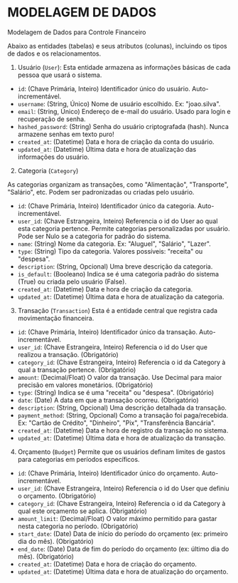 # MODELAGEM DE DADOS
Modelagem de Dados para Controle Financeiro

Abaixo as entidades (tabelas) e seus atributos (colunas), incluindo os tipos de dados e os relacionamentos.

  1. Usuário (`User`):
  Esta entidade armazena as informações básicas de cada pessoa que usará o sistema.

  - `id`: (Chave Primária, Inteiro) Identificador único do usuário. Auto-incrementável.
  - `username`: (String, Único) Nome de usuário escolhido. Ex: "joao.silva".
  - `email`: (String, Único) Endereço de e-mail do usuário. Usado para login e recuperação de senha.
  - `hashed_password`: (String) Senha do usuário criptografada (hash). Nunca armazene senhas em texto puro!
  - `created_at`: (Datetime) Data e hora de criação da conta do usuário.
  - `updated_at`: (Datetime) Última data e hora de atualização das informações do usuário.

  2. Categoria (`Category`)
  
  As categorias organizam as transações, como "Alimentação", "Transporte", "Salário", etc. Podem ser padronizadas ou criadas pelo usuário.

  - `id`: (Chave Primária, Inteiro) Identificador único da categoria. Auto-incrementável.
  - `user_id`: (Chave Estrangeira, Inteiro) Referencia o id do User ao qual esta categoria pertence. Permite categorias personalizadas por usuário. Pode ser Nulo se a categoria for padrão do sistema.
  - `name`: (String) Nome da categoria. Ex: "Aluguel", "Salário", "Lazer".
  - `type`: (String) Tipo da categoria. Valores possíveis: "receita" ou "despesa".
  - `description`: (String, Opcional) Uma breve descrição da categoria.
  - `is_default`: (Booleano) Indica se é uma categoria padrão do sistema (True) ou criada pelo usuário (False).
  - `created_at`: (Datetime) Data e hora de criação da categoria.
  - `updated_at`: (Datetime) Última data e hora de atualização da categoria.

  3. Transação (`Transaction`)
  Esta é a entidade central que registra cada movimentação financeira.

  - `id`: (Chave Primária, Inteiro) Identificador único da transação. Auto-incrementável.
  - `user_id`: (Chave Estrangeira, Inteiro) Referencia o id do User que realizou a transação. (Obrigatório)
  - `category_id`: (Chave Estrangeira, Inteiro) Referencia o id da Category à qual a transação pertence. (Obrigatório)
  - `amount`: (Decimal/Float) O valor da transação. Use Decimal para maior precisão em valores monetários. (Obrigatório)
  - `type`: (String) Indica se é uma "receita" ou "despesa". (Obrigatório)
  - `date`: (Date) A data em que a transação ocorreu. (Obrigatório)
  - `description`: (String, Opcional) Uma descrição detalhada da transação.
  - `payment_method`: (String, Opcional) Como a transação foi paga/recebida. Ex: "Cartão de Crédito", "Dinheiro", "Pix", "Transferência Bancária".
  - `created_at`: (Datetime) Data e hora de registro da transação no sistema.
  - `updated_at`: (Datetime) Última data e hora de atualização da transação.

  4. Orçamento (`Budget`)
  Permite que os usuários definam limites de gastos para categorias em períodos específicos.

  - `id`: (Chave Primária, Inteiro) Identificador único do orçamento. Auto-incrementável.
  - `user_id`: (Chave Estrangeira, Inteiro) Referencia o id do User que definiu o orçamento. (Obrigatório)
  - `category_id`: (Chave Estrangeira, Inteiro) Referencia o id da Category à qual este orçamento se aplica. (Obrigatório)
  - `amount_limit`: (Decimal/Float) O valor máximo permitido para gastar nesta categoria no período. (Obrigatório)
  - `start_date`: (Date) Data de início do período do orçamento (ex: primeiro dia do mês). (Obrigatório)
  - `end_date`: (Date) Data de fim do período do orçamento (ex: último dia do mês). (Obrigatório)
  - `created_at`: (Datetime) Data e hora de criação do orçamento.
  - `updated_at`: (Datetime) Última data e hora de atualização do orçamento.
  